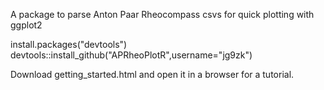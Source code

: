 A package to parse Anton Paar Rheocompass csvs for quick plotting with ggplot2<br/>

install.packages("devtools")<br/>
devtools::install_github("APRheoPlotR",username="jg9zk")

Download getting_started.html and open it in a browser for a tutorial.
